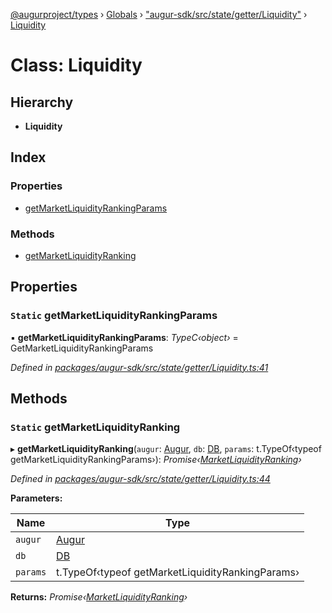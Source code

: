 [@augurproject/types](../README.md) › [Globals](../globals.md) › ["augur-sdk/src/state/getter/Liquidity"](../modules/_augur_sdk_src_state_getter_liquidity_.md) › [Liquidity](_augur_sdk_src_state_getter_liquidity_.liquidity.md)

# Class: Liquidity

## Hierarchy

* **Liquidity**

## Index

### Properties

* [getMarketLiquidityRankingParams](_augur_sdk_src_state_getter_liquidity_.liquidity.md#static-getmarketliquidityrankingparams)

### Methods

* [getMarketLiquidityRanking](_augur_sdk_src_state_getter_liquidity_.liquidity.md#static-getmarketliquidityranking)

## Properties

### `Static` getMarketLiquidityRankingParams

▪ **getMarketLiquidityRankingParams**: *TypeC‹object›* = GetMarketLiquidityRankingParams

*Defined in [packages/augur-sdk/src/state/getter/Liquidity.ts:41](https://github.com/AugurProject/augur/blob/69c4be52bf/packages/augur-sdk/src/state/getter/Liquidity.ts#L41)*

## Methods

### `Static` getMarketLiquidityRanking

▸ **getMarketLiquidityRanking**(`augur`: [Augur](_augur_sdk_src_augur_.augur.md), `db`: [DB](_augur_sdk_src_state_db_db_.db.md), `params`: t.TypeOf‹typeof getMarketLiquidityRankingParams›): *Promise‹[MarketLiquidityRanking](../interfaces/_augur_sdk_src_state_getter_liquidity_.marketliquidityranking.md)›*

*Defined in [packages/augur-sdk/src/state/getter/Liquidity.ts:44](https://github.com/AugurProject/augur/blob/69c4be52bf/packages/augur-sdk/src/state/getter/Liquidity.ts#L44)*

**Parameters:**

Name | Type |
------ | ------ |
`augur` | [Augur](_augur_sdk_src_augur_.augur.md) |
`db` | [DB](_augur_sdk_src_state_db_db_.db.md) |
`params` | t.TypeOf‹typeof getMarketLiquidityRankingParams› |

**Returns:** *Promise‹[MarketLiquidityRanking](../interfaces/_augur_sdk_src_state_getter_liquidity_.marketliquidityranking.md)›*
